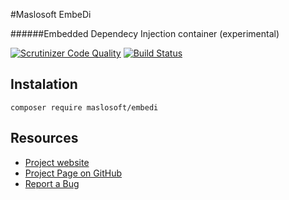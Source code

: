 #Maslosoft EmbeDi

######Embedded Dependecy Injection container (experimental)

[![Scrutinizer Code Quality](https://scrutinizer-ci.com/g/Maslosoft/EmbeDi/badges/quality-score.png?b=master)](https://scrutinizer-ci.com/g/Maslosoft/EmbeDi/?branch=master)
[![Build Status](https://travis-ci.org/Maslosoft/EmbeDi.svg)](https://travis-ci.org/Maslosoft/EmbeDi)

## Instalation

	composer require maslosoft/embedi

## Resources

 * [Project website](http://maslosoft.com/en/embedi/)
 * [Project Page on GitHub](https://github.com/Maslosoft/EmbeDi)
 * [Report a Bug](https://github.com/Maslosoft/EmbeDi/issues)